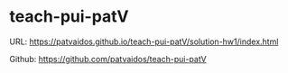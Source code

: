 # teach-pui-patV

URL: https://patvaidos.github.io/teach-pui-patV/solution-hw1/index.html

Github: https://github.com/patvaidos/teach-pui-patV
